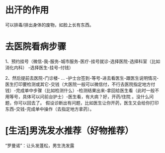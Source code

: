 
# 出汗的作用
可以排毒/排出身体的废物，如脸上长有东西。

# 去医院看病步骤
1、预约挂号（微信-我-服务-城市服务-医疗-挂号就诊-选择医院-选择科室（比如消化内科） -选择医生-挂号-付钱）

2、然后提前去医院-门诊楼- ... -护士台签到-等号-进去看医生-跟医生说明情况-医生打印要检测或其它-交钱（大医院一般可以微信付，不行去医院指定地方付钱）-完成单中步骤（比如检测什么）-检测结果出来-拿回给医生看（此时一般不用等号，具体可以问前台护士）-医生看，有大病？好，开药/住院 。没什么问题，你可以回去了。
假设诊断出有问题，比如医生让你开药，医生又会给你打印东西-交钱-完成单中操作（去指定地方拿药）。

# [生活]男洗发水推荐（好物推荐）
“罗曼诺”：让头发蓬松，男生洗发露

